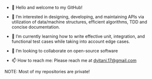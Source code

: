 - 👋 Hello and welcome to my GitHub!


- 👀 I’m interested in designing, developing, and maintaining APIs via utilization of data/machine structures, efficient algorithms, TDD and concise documentation. 
- 🌱 I’m currently learning how to write effective unit, integration, and functional test cases while taking into account edge cases.
- 💞️ I’m looking to collaborate on open-source software
- 📫 How to reach me: Please reach me at dyitani.17@gmail.com


NOTE: Most of my repositories are private!
<!---
danielitaniel/danielitaniel is a ✨ special ✨ repository because its `README.md` (this file) appears on your GitHub profile.
You can click the Preview link to take a look at your changes.
--->
